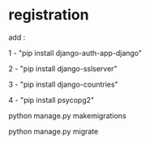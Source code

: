 # registration


add :

  1 - "pip install django-auth-app-django"
  
  2 - "pip install django-sslserver"
  
  3 - "pip install django-countries"
  
  4 - "pip install psycopg2"
  
  python manage.py makemigrations
  
  python manage.py migrate
